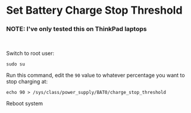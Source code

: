 # Set Battery Charge Stop Threshold

### NOTE: I've only tested this on ThinkPad laptops

&nbsp;

Switch to root user:
```
sudo su
```

Run this command, edit the `90` value to whatever percentage you want to stop charging at:
```
echo 90 > /sys/class/power_supply/BAT0/charge_stop_threshold
```

Reboot system

&nbsp;
